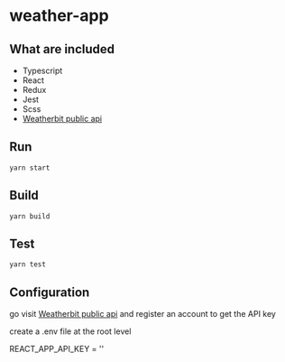 # weather-app

## What are included

- Typescript
- React
- Redux
- Jest
- Scss
- [Weatherbit public api](https://www.weatherbit.io/)

## Run

`yarn start`

## Build

`yarn build`

## Test

`yarn test`

## Configuration

go visit [Weatherbit public api](https://www.weatherbit.io/) and register an account to get the API key

create a .env file at the root level

REACT_APP_API_KEY = '<Your Weatherbit API key>'

